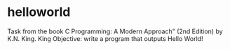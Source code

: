 # helloworld

Task from the book C Programming: A Modern Approach" (2nd Edition) by K.N. King. King
Objective: write a program that outputs Hello World!
